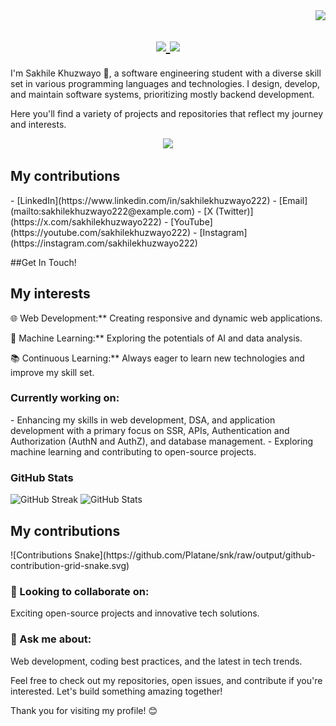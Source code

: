 <img align="right" src="https://visitor-badge.laobi.icu/badge?page_id=SakhileKhuzwayo222.visitor-badge&left_color=red&right_color=green" />

<h1 align="center">
   <a href="https://git.io/typing-svg">
     <img src="https://readme-typing-svg.herokuapp.com/?font=Courier+Prime&size=35&color=000000&center=true&vCenter=true&width=800&height=70&duration=6000&lines=Hello+there!+Im+Sakhile+🛸" />
     <img src="https://readme-typing-svg.herokuapp.com/?font=Courier+Prime&size=35&color=000000&center=true&vCenter=true&width=800&height=70&duration=5000&lines=and+this+is+my+GitHub+profile!" />
   </a>
</h1>


I'm Sakhile Khuzwayo 👋, a software engineering student with a diverse skill set in various programming languages and technologies. I design, develop, and maintain software systems, prioritizing mostly backend development.

Here you'll find a variety of projects and repositories that reflect my journey and interests.

<p align="center">
  <a href="https://skillicons.dev">
    <img src="https://skillicons.dev/icons?i=java,spring,cs,kubernetes,dotnet,maven,mysql,php,react,js,html,css,bootstrap" />
  </a>
</p>

<h2 align="left">My contributions</h2>
- [LinkedIn](https://www.linkedin.com/in/sakhilekhuzwayo222)
- [Email](mailto:sakhilekhuzwayo222@example.com)
- [X (Twitter)](https://x.com/sakhilekhuzwayo222)
- [YouTube](https://youtube.com/sakhilekhuzwayo222)
- [Instagram](https://instagram.com/sakhilekhuzwayo222)

##Get In Touch!

<h2 align="left">My interests</h2>

🌐 Web Development:**
Creating responsive and dynamic web applications.

🤖 Machine Learning:**
Exploring the potentials of AI and data analysis.

📚 Continuous Learning:**
Always eager to learn new technologies and improve my skill set.


<h3> Currently working on:</h3>
- Enhancing my skills in web development, DSA, and application development with a primary focus on SSR, APIs, Authentication and Authorization (AuthN and AuthZ), and database management.
- Exploring machine learning and contributing to open-source projects.
  
### GitHub Stats

![GitHub Streak](https://github-readme-streak-stats.herokuapp.com/?user=SakhileKhuzwayo222&theme=radical)
![GitHub Stats](https://github-readme-stats.vercel.app/api?username=SakhileKhuzwayo222&show_icons=true&theme=radical)

<h2 align="left">My contributions</h2>
![Contributions Snake](https://github.com/Platane/snk/raw/output/github-contribution-grid-snake.svg)


### 👯 Looking to collaborate on:
Exciting open-source projects and innovative tech solutions.

### 💬 Ask me about:
Web development, coding best practices, and the latest in tech trends.


Feel free to check out my repositories, open issues, and contribute if you're interested. Let's build something amazing together!


Thank you for visiting my profile! 😊





